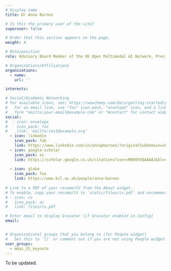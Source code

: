 ```yaml
---
# Display name
title: Dr Anna Barnes

# Is this the primary user of the site?
superuser: false

# Order that this section appears on the page.
weight: 4

# Role/position
role: Advisory Board Member of the UK Open Multimodal AI Network, President of Institute of Physics and Engineering in Medicine, Director of the King's Technology Evaluation Centre, Kings College London

# Organizations/Affiliations
organizations:
  - name:
    url: ''

interests:

# Social/Academic Networking
# For available icons, see: https://wowchemy.com/docs/getting-started/page-builder/#icons
#   For an email link, use "fas" icon pack, "envelope" icon, and a link in the
#   form "mailto:your-email@example.com" or "#contact" for contact widget.
social:
#  - icon: envelope
#    icon_pack: fas
#    link: 'mailto:test@example.org'
  - icon: linkedin
    icon_pack: fab
    link: https://www.linkedin.com/in/annapbarnes/?originalSubdomain=uk
  - icon: google-scholar
    icon_pack: ai
    link: https://scholar.google.co.uk/citations?user=M8KOhXQAAAAJ&hl=en
    
  - icon: globe
    icon_pack: fas
    link: https://www.kcl.ac.uk/people/anna-barnes
 
# Link to a PDF of your resume/CV from the About widget.
# To enable, copy your resume/CV to `static/files/cv.pdf` and uncomment the lines below.
# - icon: cv
#   icon_pack: ai
#   link: files/cv.pdf

# Enter email to display Gravatar (if Gravatar enabled in Config)
email: 


# Organizational groups that you belong to (for People widget)
#   Set this to `[]` or comment out if you are not using People widget.
user_groups:
  - mmai_25_keynote
---
```

To be updated.
